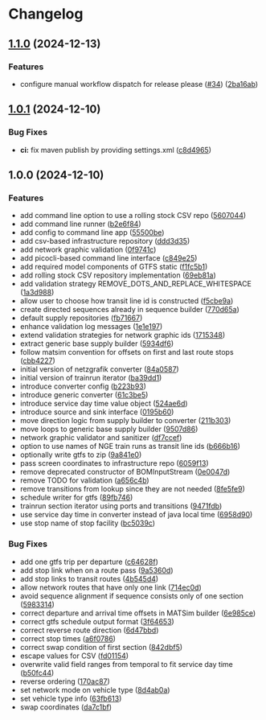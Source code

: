 # Changelog

## [1.1.0](https://github.com/SchweizerischeBundesbahnen/netzgrafik-editor-converter/compare/v1.0.1...v1.1.0) (2024-12-13)

### Features

* configure manual workflow dispatch for release
  please ([#34](https://github.com/SchweizerischeBundesbahnen/netzgrafik-editor-converter/issues/34)) ([2ba16ab](https://github.com/SchweizerischeBundesbahnen/netzgrafik-editor-converter/commit/2ba16ab81cbbefb3fa1d568ee45a92ce83cf0506))

## [1.0.1](https://github.com/SchweizerischeBundesbahnen/netzgrafik-editor-converter/compare/v1.0.0...v1.0.1) (2024-12-10)

### Bug Fixes

* **ci:** fix maven publish by providing
  settings.xml ([c8d4965](https://github.com/SchweizerischeBundesbahnen/netzgrafik-editor-converter/commit/c8d496587be7367bc4677fe6bb63c2e366d1aaec))

## 1.0.0 (2024-12-10)

### Features

* add command line option to use a rolling stock CSV
  repo ([5607044](https://github.com/SchweizerischeBundesbahnen/netzgrafik-editor-converter/commit/5607044343a6cffa36889d6438c529cf0f376df2))
* add command line
  runner ([b2e6f84](https://github.com/SchweizerischeBundesbahnen/netzgrafik-editor-converter/commit/b2e6f845eed8b6a6eeb90bd00727f88ac36a54ad))
* add config to command line
  app ([55500be](https://github.com/SchweizerischeBundesbahnen/netzgrafik-editor-converter/commit/55500bec42baad1d863b3d7e14bbb953bb4f78a0))
* add csv-based infrastructure
  repository ([ddd3d35](https://github.com/SchweizerischeBundesbahnen/netzgrafik-editor-converter/commit/ddd3d35515bd45a82165873f39ba054a226f0d20))
* add network graphic
  validation ([0f9741c](https://github.com/SchweizerischeBundesbahnen/netzgrafik-editor-converter/commit/0f9741c0c2a05655b87e61b0730d31e2a0414621))
* add picocli-based command line
  interface ([c849e25](https://github.com/SchweizerischeBundesbahnen/netzgrafik-editor-converter/commit/c849e25f70a071d0d75679343531a3e2a017bf83))
* add required model components of GTFS
  static ([f1fc5b1](https://github.com/SchweizerischeBundesbahnen/netzgrafik-editor-converter/commit/f1fc5b1a1c2f69a08f606118d7f55fead5cada61))
* add rolling stock CSV repository
  implementation ([69eb81a](https://github.com/SchweizerischeBundesbahnen/netzgrafik-editor-converter/commit/69eb81a3693b583d184949012bc42a5dcfde4519))
* add validation strategy
  REMOVE_DOTS_AND_REPLACE_WHITESPACE ([1a3d988](https://github.com/SchweizerischeBundesbahnen/netzgrafik-editor-converter/commit/1a3d988c4f2d949a8e9326f8400a88f695fc0269))
* allow user to choose how transit line id is
  constructed ([f5cbe9a](https://github.com/SchweizerischeBundesbahnen/netzgrafik-editor-converter/commit/f5cbe9ad5608daeb9744e8638643874f658407f4))
* create directed sequences already in sequence
  builder ([770d65a](https://github.com/SchweizerischeBundesbahnen/netzgrafik-editor-converter/commit/770d65adce09077940396ebef699821344fbcd54))
* default supply
  repositories ([fb71667](https://github.com/SchweizerischeBundesbahnen/netzgrafik-editor-converter/commit/fb716678f7515221d750624fc921c388ad1038f7))
* enhance validation log
  messages ([1e1e197](https://github.com/SchweizerischeBundesbahnen/netzgrafik-editor-converter/commit/1e1e197d717b7ba1e8c7ceeab859d01bf5b5f358))
* extend validation strategies for network graphic
  ids ([1715348](https://github.com/SchweizerischeBundesbahnen/netzgrafik-editor-converter/commit/1715348cdc49371f4577e2a1b352bc9dd189dd21))
* extract generic base supply
  builder ([5934df6](https://github.com/SchweizerischeBundesbahnen/netzgrafik-editor-converter/commit/5934df69dd0433668dd9b4b5e5b703484332f80d))
* follow matsim convention for offsets on first and last route
  stops ([cbb4227](https://github.com/SchweizerischeBundesbahnen/netzgrafik-editor-converter/commit/cbb42270f7a226d597fe8c7922a95ff5f8ee71d4))
* initial version of netzgrafik
  converter ([84a0587](https://github.com/SchweizerischeBundesbahnen/netzgrafik-editor-converter/commit/84a058740d0b0b97751f1861d4a55adb4b3183f4))
* initial version of trainrun
  iterator ([ba39dd1](https://github.com/SchweizerischeBundesbahnen/netzgrafik-editor-converter/commit/ba39dd1ea68aaca9b3df70f5ee1d4a320abd6e24))
* introduce converter
  config ([b223b93](https://github.com/SchweizerischeBundesbahnen/netzgrafik-editor-converter/commit/b223b930866662f905c6d710862238f4c4619dc3))
* introduce generic
  converter ([61c3be5](https://github.com/SchweizerischeBundesbahnen/netzgrafik-editor-converter/commit/61c3be565c966dfceb5a5c58c72e0a86957c6c9e))
* introduce service day time value
  object ([524ae6d](https://github.com/SchweizerischeBundesbahnen/netzgrafik-editor-converter/commit/524ae6df1108b8b2434d5f7ec2648047d7800ade))
* introduce source and sink
  interface ([0195b60](https://github.com/SchweizerischeBundesbahnen/netzgrafik-editor-converter/commit/0195b60a5c35a80ffc0cb503d051fff165e383d6))
* move direction logic from supply builder to
  converter ([211b303](https://github.com/SchweizerischeBundesbahnen/netzgrafik-editor-converter/commit/211b30340879efea4ca5ae56fc161118ca24a012))
* move loops to generic base supply
  builder ([9507d86](https://github.com/SchweizerischeBundesbahnen/netzgrafik-editor-converter/commit/9507d86fb40f97d3d806e4deccd22bdae7e7c1f2))
* network graphic validator and
  sanitizer ([df7ccef](https://github.com/SchweizerischeBundesbahnen/netzgrafik-editor-converter/commit/df7ccefbd222bb38c89b258ed8046b8c0d311754))
* option to use names of NGE train runs as transit line
  ids ([b666b16](https://github.com/SchweizerischeBundesbahnen/netzgrafik-editor-converter/commit/b666b163dadc3aadb52a241e22b3185db9f287da))
* optionally write gtfs to
  zip ([9a841e0](https://github.com/SchweizerischeBundesbahnen/netzgrafik-editor-converter/commit/9a841e0495242019e536c271ddd383d3becc278f))
* pass screen coordinates to infrastructure
  repo ([6059f13](https://github.com/SchweizerischeBundesbahnen/netzgrafik-editor-converter/commit/6059f133b7bc7444d11c28468b646d0988a84016))
* remove deprecated constructor of
  BOMInputStream ([0e0047d](https://github.com/SchweizerischeBundesbahnen/netzgrafik-editor-converter/commit/0e0047d76245bd23db38bbe17db998a81dff289c))
* remove TODO for
  validation ([a656c4b](https://github.com/SchweizerischeBundesbahnen/netzgrafik-editor-converter/commit/a656c4b17d40ea070516f6b2abd0278f411c74a4))
* remove transitions from lookup since they are not
  needed ([8fe5fe9](https://github.com/SchweizerischeBundesbahnen/netzgrafik-editor-converter/commit/8fe5fe9c7e576f84a31df4396b6f11f412ade9a2))
* schedule writer for
  gtfs ([89fb746](https://github.com/SchweizerischeBundesbahnen/netzgrafik-editor-converter/commit/89fb746fb25101619fe616ee9f9f8beffbda645c))
* trainrun section iterator using ports and
  transitions ([9471fdb](https://github.com/SchweizerischeBundesbahnen/netzgrafik-editor-converter/commit/9471fdbab78b87a9082eddd9ec1d916bb7370075))
* use service day time in converter instead of java local
  time ([6958d90](https://github.com/SchweizerischeBundesbahnen/netzgrafik-editor-converter/commit/6958d9071d74601a7a87b540e58e585f334142ac))
* use stop name of stop
  facility ([bc5039c](https://github.com/SchweizerischeBundesbahnen/netzgrafik-editor-converter/commit/bc5039c033a357315fc9fdf5c8555259d2da8d91))

### Bug Fixes

* add one gtfs trip per
  departure ([c64628f](https://github.com/SchweizerischeBundesbahnen/netzgrafik-editor-converter/commit/c64628f3876ecefbbed4b4b074d706f8905d4066))
* add stop link when on a route
  pass ([9a5360d](https://github.com/SchweizerischeBundesbahnen/netzgrafik-editor-converter/commit/9a5360d223c2c7585c225588a6c98dfc96e1a172))
* add stop links to transit
  routes ([4b545d4](https://github.com/SchweizerischeBundesbahnen/netzgrafik-editor-converter/commit/4b545d4361d60deeb9f10d2f7566b88dd433bc9f))
* allow network routes that have only one
  link ([714ec0d](https://github.com/SchweizerischeBundesbahnen/netzgrafik-editor-converter/commit/714ec0d5f78bfe71fb6a82718b893348f675c797))
* avoid sequence alignment if sequence consists only of one
  section ([5983314](https://github.com/SchweizerischeBundesbahnen/netzgrafik-editor-converter/commit/5983314b728edc8710099ffbcc23973c976213db))
* correct departure and arrival time offsets in MATSim
  builder ([6e985ce](https://github.com/SchweizerischeBundesbahnen/netzgrafik-editor-converter/commit/6e985ceab2d9a4d2eb92d078c6f8c8d1ca03fb76))
* correct gtfs schedule output
  format ([3f64653](https://github.com/SchweizerischeBundesbahnen/netzgrafik-editor-converter/commit/3f6465392d2abebb870d0dd61ac8b68b61a63409))
* correct reverse route
  direction ([6d47bbd](https://github.com/SchweizerischeBundesbahnen/netzgrafik-editor-converter/commit/6d47bbd8509ca0525c701464718a649ee2a47b50))
* correct stop
  times ([a6f0786](https://github.com/SchweizerischeBundesbahnen/netzgrafik-editor-converter/commit/a6f0786a5263a33f30855262a11dffabc4fb3fe0))
* correct swap condition of first
  section ([842dbf5](https://github.com/SchweizerischeBundesbahnen/netzgrafik-editor-converter/commit/842dbf5077c31e2ec32f6ca0f0fc63c4454fed0a))
* escape values for
  CSV ([fd01154](https://github.com/SchweizerischeBundesbahnen/netzgrafik-editor-converter/commit/fd01154ea4f8898ba2b3e590869f47bab89217d8))
* overwrite valid field ranges from temporal to fit service day
  time ([b50fc44](https://github.com/SchweizerischeBundesbahnen/netzgrafik-editor-converter/commit/b50fc44364abd1a0fa9e12f76cc91cf4de7059ad))
* reverse
  ordering ([170ac87](https://github.com/SchweizerischeBundesbahnen/netzgrafik-editor-converter/commit/170ac87d125e61b7f4e4c52439a4996068bb33dd))
* set network mode on vehicle
  type ([8d4ab0a](https://github.com/SchweizerischeBundesbahnen/netzgrafik-editor-converter/commit/8d4ab0a23d29dd50f8a6d962292cef43279d3e5a))
* set vehicle type
  info ([63fb613](https://github.com/SchweizerischeBundesbahnen/netzgrafik-editor-converter/commit/63fb613df3e7bc9a6955c4b7df1bcbaa537b03da))
* swap
  coordinates ([da7c1bf](https://github.com/SchweizerischeBundesbahnen/netzgrafik-editor-converter/commit/da7c1bf3506a9af1a8ada5776ea1a3f2a57f3597))
